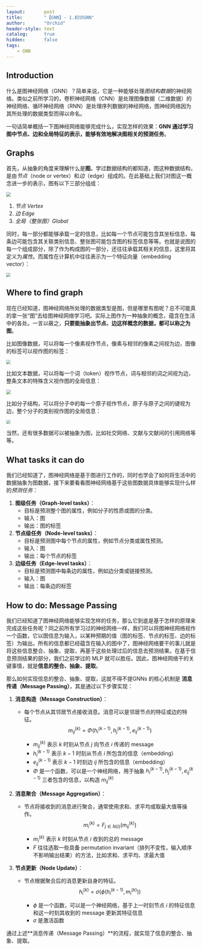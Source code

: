 ```yaml
---
layout:       post
title:        "【GNN】- 1.初识GNN"
author:       "Orchid"
header-style: text
catalog:      true
hidden:       false
tags:
    - GNN
---
```




## Introduction

什么是图神经网络（GNN）？简单来说，它是一种能够处理*图结构数据*的神经网络。类似之前所学习的，卷积神经网络（CNN）是处理图像数据（二维数据）的神经网络、循环神经网络（RNN）是处理序列数据的神经网络，图神经网络因为其所处理的数据类型而得以命名。

一句话简单概括一下图神经网络能够完成什么，实现怎样的效果：**GNN 通过学习图中节点、边和全局特征的表示，能够有效地解决图相关的预测任务**。

## Graphs

首先，从抽象的角度来理解什么是**图**。学过数据结构的都知道，图这种数据结构，是由*节点*（node or vertex）和*边*（edge）组成的。在此基础上我们对图这一概念进一步的表示，图有以下三部分组成：

<img src="{{ site.baseurl }}/img/【GNN】/Graph.png" style="zoom:75%;" />

1. *节点 Vertex*
2. *边 Edge*
3. *全局（整张图）Global*

同时，每一部分都能够承载一定的信息，比如每一个节点可能包含其坐标信息、每条边可能包含其关联类别信息、整张图可能包含图的标签信息等等。也就是说图的每一个组成部分，除了作为构成图的一部分，还往往承载其相关的信息，这里将其定义为*属性*。而属性在计算机中往往表示为一个特征向量（embedding vector）：

<img src="{{ site.baseurl }}/img/【GNN】/attribute.png" style="zoom:67%;" />

## Where to find graph

现在已经知道，图神经网络所处理的数据类型是图，但是哪里有图呢？总不可能真的拿一张“图”去给图神经网络学习吧。实际上图作为一种抽象的概念，蕴含在生活中的各处。一言以蔽之，**只要能抽象出节点、边这样概念的数据，都可以称之为图**。

比如图像数据，可以将每一个像素视作节点，像素与相邻的像素之间视为边，图像的标签可以视作图的标签：

<img src="{{ site.baseurl }}/img/【GNN】/image-graph.png" style="zoom:67%;" />

比如文本数据，可以将每一个词（token）视作节点，词与相邻的词之间视为边，整条文本的特殊含义视作图的全局信息：

<img src="{{ site.baseurl }}/img/【GNN】/text-graph.png" style="zoom:75%;" />

比如分子结构，可以将分子中的每一个原子视作节点，原子与原子之间的键视为边，整个分子的类别视作图的全局信息：

<img src="{{ site.baseurl }}/img/【GNN】/molecule-graph.png" style="zoom: 67%;" />

当然，还有很多数据可以被抽象为图，比如社交网络、文献与文献间的引用网络等等。

## What tasks it can do

我们已经知道了，图神经网络是基于图进行工作的，同时也学会了如何将生活中的数据抽象为图数据，接下来要看看图神经网络基于这些图数据具体能够实现什么样的*预测任务*：

1. **图级任务（Graph-level tasks）**：
   - 目标是预测整个图的属性，例如分子的性质或图的分类。
   - 输入：图
   - 输出：图的标签
2. **节点级任务（Node-level tasks）**：
   - 目标是预测图中每个节点的属性，例如节点分类或属性预测。
   - 输入：图
   - 输出：每个节点的标签
3. **边级任务（Edge-level tasks）**：
   - 目标是预测图中每条边的属性，例如边分类或链接预测。
   - 输入：图
   - 输出：每条边的标签

## How to do: **Message Passing**

我们已经知道了图神经网络能够实现怎样的任务，那么它到底是基于怎样的原理来完成这些任务呢？同之前所有学习过的神经网络一样，我们可以将图神经网络视作一个函数，它以图信息为输入，以某种预期的值（图的标签、节点的标签、边的标签）为输出。所有的信息都已经蕴含在输入的图中了，图神经网络要干的事儿就是将这些信息整合、抽象、提取，再基于这些处理过后的信息去预测结果。在基于信息预测结果的部分，我们之前学过的 MLP 就可以胜任。因此，图神经网络干的关键事情，就是**信息的整合、抽象、提取**。

那么如何实现信息的整合、抽象、提取，这就不得不提GNNs 的核心机制是 **消息传递（Message Passing）**，其是通过以下步骤实现：

1. **消息构造（Message Construction）**：

   - 每个节点从其邻居节点接收消息。消息可以是邻居节点的特征或边的特征。
     $$
     m_{ij}^{(k)} = \Phi(h_i^{(k-1)},h_j^{(k-1)},e_{ij}^{(k-1)})
     $$

     * $m_{ij}^{(k)}$ 表示 $k$ 时刻从节点 $j$ 向节点 $i$ 传递的 message
     * $h_i^{(k-1)}$ 表示 $k-1$ 时刻从节点 $i$ 所包含的信息（embedding）
     * $e_{ij}^{(k-1)}$ 表示 $k-1$ 时刻边 $ij$ 所包含的信息（embedding）
     * $\Phi$ 是一个函数，可以是一个神经网络，用于抽象 $h_i^{(k-1)},h_j^{(k-1)},e_{ij}^{(k-1)}$ 三者包含的信息，以构造 $m_{ij}^{(k)}$

2. **消息聚合（Message Aggregation）**：

   - 节点将接收到的消息进行聚合，通常使用求和、求平均或取最大值等操作。
     $$
     m_i^{(k)} = F_{j \in N(i)}(m_{ij}^{(k)})
     $$

     * $m_{i}^{(k)}$ 表示 $k$ 时刻从节点 $i$ 收到的总的 message 
     * $F$ 往往选取一些具备 permutation invariant（排列不变性，输入顺序不影响输出结果）的方法，比如求和、求平均、求最大值

3. **节点更新（Node Update）**：

   - 节点根据聚合后的消息更新自身的特征。
     $$
     h_i^{(k)} = σ(\phi(h_i^{(k-1)}, m_i^{(k)}))
     $$

     * $\phi$ 是一个函数，可以是一个神经网络，基于上一时刻节点 $i$ 的特征信息和这一时刻其收到的 message 更新其特征信息
     * $σ$ 是激活函数

通过上述**消息传递（Message Passing）**的流程，就实现了信息的整合、抽象、提取。